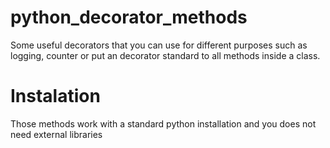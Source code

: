 # python_decorator_methods

Some useful decorators that you can use for different purposes such as logging, counter or put an decorator standard to all methods inside a class.

# Instalation

Those methods work with a standard python installation and you does not need external libraries

